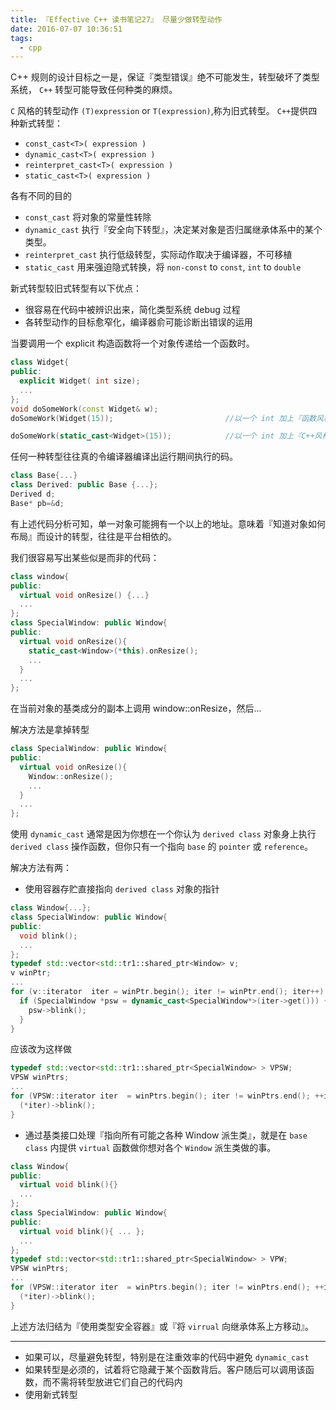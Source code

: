 ```yaml
---
title: 『Effective C++ 读书笔记27』 尽量少做转型动作
date: 2016-07-07 10:36:51
tags:
  - cpp
---
```


C++ 规则的设计目标之一是，保证『类型错误』绝不可能发生，转型破坏了类型系统， `C++` 转型可能导致任何种类的麻烦。

<!-- more -->
`C` 风格的转型动作 `(T)expression` or `T(expression)`,称为旧式转型。 `C++`提供四种新式转型：

- `const_cast<T>( expression )`
- `dynamic_cast<T>( expression )`
- `reinterpret_cast<T>( expression )`
- `static_cast<T>( expression )`

各有不同的目的

- `const_cast` 将对象的常量性转除
- `dynamic_cast` 执行『安全向下转型』，决定某对象是否归属继承体系中的某个类型。
- `reinterpret_cast` 执行低级转型，实际动作取决于编译器，不可移植
- `static_cast` 用来强迫隐式转换，将 `non-const` to `const`, `int` to `double`

新式转型较旧式转型有以下优点：

- 很容易在代码中被辨识出来，简化类型系统 debug 过程
- 各转型动作的目标愈窄化，编译器俞可能诊断出错误的运用

当要调用一个 explicit 构造函数将一个对象传递给一个函数时。
```cpp
class Widget{
public:
  explicit Widget( int size);
  ...
};
void doSomeWork(const Widget& w);
doSomeWork(Widget(15));                         //以一个 int 加上『函数风格』的转型动作创建一个 widget

doSomeWork(static_cast<Widget>(15));            //以一个 int 加上『C++风格』的转型动作创建一个 widget

```

任何一种转型往往真的令编译器编译出运行期间执行的码。

```cpp
class Base{...}
class Derived: public Base {...};
Derived d;
Base* pb=&d;
```

有上述代码分析可知，单一对象可能拥有一个以上的地址。意味着『知道对象如何布局』而设计的转型，往往是平台相依的。

我们很容易写出某些似是而非的代码：
```cpp
class window{
public:
  virtual void onResize() {...}
  ...
};
class SpecialWindow: public Window{
public:
  virtual void onResize(){
    static_cast<Window>(*this).onResize();
    ...
  }
  ...
};
```
在当前对象的基类成分的副本上调用 window::onResize，然后...

解决方法是拿掉转型
```cpp
class SpecialWindow: public Window{
public:
  virtual void onResize(){
    Window::onResize();
    ...
  }
  ...
};

```

使用 `dynamic_cast` 通常是因为你想在一个你认为 `derived class` 对象身上执行 `derived class` 操作函数，但你只有一个指向 `base` 的 `pointer` 或 `reference`。

解决方法有两：

- 使用容器存贮直接指向 `derived class` 对象的指针

```cpp
class Window{...};
class SpecialWindow: public Window{
public:
  void blink();
  ...
};
typedef std::vector<std::tr1::shared_ptr<Window> v;
v winPtr;
...
for (v::iterator  iter = winPtr.begin(); iter != winPtr.end(); iter++) {
  if (SpecialWindow *psw = dynamic_cast<SpecialWindow*>(iter->get())) {
    psw->blink();
  }
}
```
应该改为这样做
```cpp
typedef std::vector<std::tr1::shared_ptr<SpecialWindow> > VPSW;
VPSW winPtrs;
...
for (VPSW::iterator iter  = winPtrs.begin(); iter != winPtrs.end(); ++iter ) {
  (*iter)->blink();
}
```
- 通过基类接口处理『指向所有可能之各种 Window 派生类』，就是在 `base class` 内提供 `virtual` 函数做你想对各个 `Window` 派生类做的事。
```cpp
class Window{
public:
  virtual void blink(){}
  ...
};
class SpecialWindow: public Window{
public:
  virtual void blink(){ ... };
  ...
};
typedef std::vector<std::tr1::shared_ptr<SpecialWindow> > VPW;
VPSW winPtrs;
...
for (VPSW::iterator iter  = winPtrs.begin(); iter != winPtrs.end(); ++iter ) {
  (*iter)->blink();
}
```

上述方法归结为『使用类型安全容器』或『将 `virrual` 向继承体系上方移动』。

---

- 如果可以，尽量避免转型，特别是在注重效率的代码中避免 `dynamic_cast`
- 如果转型是必须的，试着将它隐藏于某个函数背后。客户随后可以调用该函数，而不需将转型放进它们自己的代码内
- 使用新式转型

